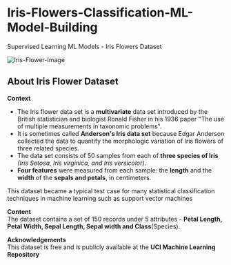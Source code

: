 # Iris-Flowers-Classification-ML-Model-Building
Supervised Learning ML Models - Iris Flowers Dataset

![Iris-Flower-Image](https://user-images.githubusercontent.com/93024102/209497188-c1ebc7ef-658c-4dbd-bf88-d3b78ab5f94a.png)
## About Iris Flower Dataset
**Context**<br>
 - The Iris flower data set is a **multivariate** data set introduced by the British statistician and biologist Ronald Fisher in his 1936 paper "The use of multiple measurements in taxonomic problems". 
 - It is sometimes called **Anderson's Iris data set** because Edgar Anderson collected the data to quantify the morphologic variation of Iris flowers of three related species. 
 - The data set consists of 50 samples from each of **three species of Iris** _(Iris Setosa, Iris virginica, and Iris versicolor)_. 
 - **Four features** were measured from each sample: the **length** and the **width** of the **sepals and petals**, in centimeters.<br>

This dataset became a typical test case for many statistical classification techniques in machine learning such as support vector machines

**Content**<br>
The dataset contains a set of 150 records under 5 attributes - **Petal Length, Petal Width, Sepal Length, Sepal width and Class**(Species).

**Acknowledgements**<br>
This dataset is free and is publicly available at the **UCI Machine Learning Repository**
